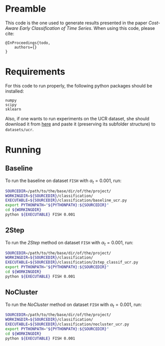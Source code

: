 # Preamble

This code is the one used to generate results presented in the paper 
*Cost-Aware Early Classification of Time Series*.
When using this code, please cite:
```
@InProceedings{todo,  
    authors={}  
}
```

# Requirements
For this code to run properly, the following python packages should be installed:
```
numpy  
scipy  
sklearn
```

Also, if one wants to run experiments on the UCR dataset, she should download it from 
[here](http://www.cs.ucr.edu/~eamonn/time_series_data/) and paste it (preserving its subfolder structure) to `datasets/ucr`.

# Running
## Baseline
To run the baseline on dataset `FISH` with $\alpha_t=0.001$, run:
```bash
SOURCEDIR=/path/to/the/base/dir/of/the/project/
WORKINGDIR=${SOURCEDIR}/classification/
EXECUTABLE=${SOURCEDIR}/classification/baseline_ucr.py
export PYTHONPATH="${PYTHONPATH}:${SOURCEDIR}"
cd ${WORKINGDIR}
python ${EXECUTABLE} FISH 0.001
```

## 2Step
To run the _2Step_ method on dataset `FISH` with $\alpha_t=0.001$, run:
```bash
SOURCEDIR=/path/to/the/base/dir/of/the/project/
WORKINGDIR=${SOURCEDIR}/classification/
EXECUTABLE=${SOURCEDIR}/classification/2step_classif_ucr.py
export PYTHONPATH="${PYTHONPATH}:${SOURCEDIR}"
cd ${WORKINGDIR}
python ${EXECUTABLE} FISH 0.001
```

## NoCluster
To run the _NoCluster_ method on dataset `FISH` with $\alpha_t=0.001$, run:
```bash
SOURCEDIR=/path/to/the/base/dir/of/the/project/
WORKINGDIR=${SOURCEDIR}/classification/
EXECUTABLE=${SOURCEDIR}/classification/nocluster_ucr.py
export PYTHONPATH="${PYTHONPATH}:${SOURCEDIR}"
cd ${WORKINGDIR}
python ${EXECUTABLE} FISH 0.001
```
